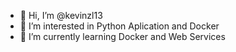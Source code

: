 - 👋 Hi, I’m @kevinzl13
- 👀 I’m interested in Python Aplication and Docker
- 🌱 I’m currently learning Docker and Web Services

<!---
kevinzl13/kevinzl13 is a ✨ special ✨ repository because its `README.md` (this file) appears on your GitHub profile.
You can click the Preview link to take a look at your changes.
--->

